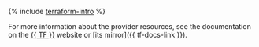 {% include [terraform-intro](../../_includes/terraform-intro.md) %}

For more information about the provider resources, see the documentation on the [{{ TF }}](https://www.terraform.io/docs/providers/yandex/index.html) website or [its mirror]({{ tf-docs-link }}).